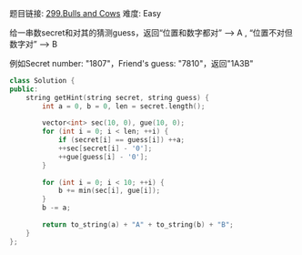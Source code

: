 题目链接: [299.Bulls and Cows][1]
难度: Easy

给一串数secret和对其的猜测guess，返回“位置和数字都对” --> A , “位置不对但数字对” --> B

例如Secret number:  "1807"，Friend's guess: "7810"，返回"1A3B"

```cpp
class Solution {
public:
    string getHint(string secret, string guess) {
        int a = 0, b = 0, len = secret.length();
        
        vector<int> sec(10, 0), gue(10, 0);
        for (int i = 0; i < len; ++i) {
            if (secret[i] == guess[i]) ++a;
            ++sec[secret[i] - '0'];
            ++gue[guess[i] - '0'];
        }
        
        for (int i = 0; i < 10; ++i) {
            b += min(sec[i], gue[i]);
        }
        b -= a;
        
        return to_string(a) + "A" + to_string(b) + "B";
    }
};
```

[1]: https://leetcode.com/problems/bulls-and-cows/